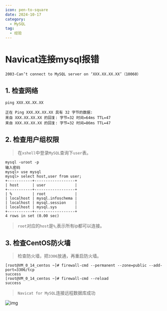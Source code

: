 ```yaml
---
icon: pen-to-square
date: 2024-10-17
category:
  - MySQL
tag:
  - 经验
---
```

# Navicat连接mysql报错
```shell
2003-Can’t connect to MySQL server on ‘XXX.XX.XX.XX’（10060）
```

## 1. **检查网络**

```shell
ping XXX.XX.XX.XX

正在 Ping XXX.XX.XX.XX 具有 32 字节的数据:
来自 XXX.XX.XX.XX 的回复: 字节=32 时间=64ms TTL=47
来自 XXX.XX.XX.XX 的回复: 字节=32 时间=86ms TTL=47
```

## 2. **检查用户组权限**

> 在`xshell`中登录`MySQL`查询下`user`表。

```shell
mysql -uroot -p
输入密码
mysql> use mysql
mysql> select host,user from user;
+-----------+------------------+
| host      | user             |
+-----------+------------------+
| %         | root             |
| localhost | mysql.infoschema |
| localhost | mysql.session    |
| localhost | mysql.sys        |
+-----------+------------------+
4 rows in set (0.00 sec)
```

> `root`对应的`host`是`%`,表示所有ip都可以连接。

## 3. **检查CentOS防火墙**

> 检查防火墙，把`3306`放通，再重启防火墙。

```shell
[root@VM_0_14_centos ~]# firewall-cmd --permanent --zone=public --add-port=3306/tcp
success
[root@VM_0_14_centos ~]# firewall-cmd --reload
success
```

> `Navicat for MySQL`连接远程数据库成功

![img](http://blog.xiaoxiongmaococo.com:19000/typora/202410131601461.png)